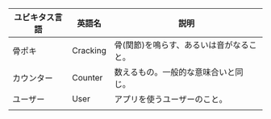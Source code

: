 | ユビキタス言語 | 英語名   | 説明                                     |
| -------------- | -------- | ---------------------------------------- |
| 骨ポキ         | Cracking | 骨(関節)を鳴らす、あるいは音がなること。 |
| カウンター     | Counter  | 数えるもの。一般的な意味合いと同じ。     |
| ユーザー       | User     | アプリを使うユーザーのこと。             |
|                |          |                                          |